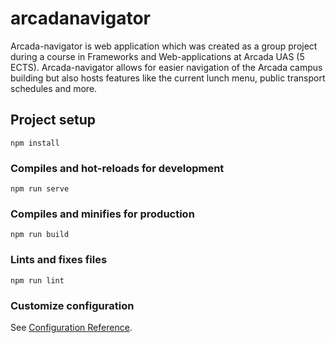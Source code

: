 # arcadanavigator

Arcada-navigator is web application which was created as a group project during a course in Frameworks and Web-applications at Arcada UAS (5 ECTS). Arcada-navigator allows for easier navigation of the Arcada campus building but also hosts features like the current lunch menu, public transport schedules and more. 

## Project setup
```
npm install
```

### Compiles and hot-reloads for development
```
npm run serve
```

### Compiles and minifies for production
```
npm run build
```

### Lints and fixes files
```
npm run lint
```

### Customize configuration
See [Configuration Reference](https://cli.vuejs.org/config/).
